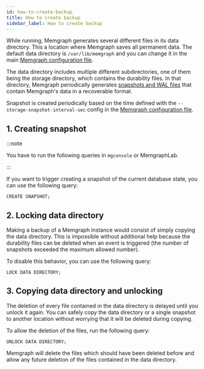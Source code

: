 ```yaml
---
id: how-to-create-backup
title: How to create backup
sidebar_label: How to create backup
---
```


While running, Memgraph generates several different files in its data directory.
This a location where Memgraph saves all permanent data. The default data
directory is `/var/lib/memgraph` and you can change it in the main [Memgraph
configuration file](/docs/memgraph/reference-guide/configuration).

The data directory includes multiple different subdirectories, one of them being
the storage directory, which contains the durability files. In that directory,
Memgraph periodically generates [snapshots and WAL
files](/docs/memgraph/under-the-hood/storage) that contain Memgraph's data in a
recoverable format.

Snapshot is created periodically based on the time defined with the
`--storage-snapshot-interval-sec` config in the [Memgraph configuration
file](/docs/memgraph/haow-to-guides/config-logs).

## 1. Creating snapshot

:::note 

You have to run the following queries in `mgconsole` or MemgraphLab.

:::

If you want to trigger creating a snapshot of the current database state,
you can use the following query:

```cypher
CREATE SNAPSHOT;
```

## 2. Locking data directory

Making a backup of a Memgraph instance would consist of simply copying the data
directory. This is impossible without additional help because the durability
files can be deleted when an event is triggered (the number of snapshots
exceeded the maximum allowed number).

To disable this behavior, you can use the following query:

```cypher
LOCK DATA DIRECTORY;
```

## 3. Copying data directory and unlocking

The deletion of every file contained in the data directory is delayed until you
unlock it again. You can safely copy the data directory or a single snapshot to
another location without worrying that it will be deleted during copying.

To allow the deletion of the files, run the following query:

```cypher
UNLOCK DATA DIRECTORY;
```

Memgraph will delete the files which should have been deleted before and allow
any future deletion of the files contained in the data directory.
